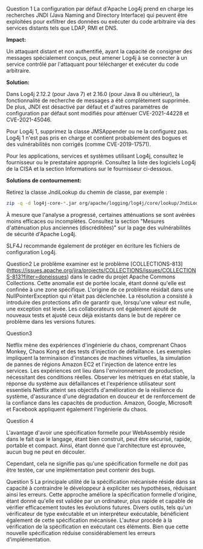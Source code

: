 Question 1
La configuration par défaut d'Apache Log4j prend en charge les recherches JNDI (Java Naming and Directory Interface) qui peuvent être exploitées pour exfiltrer des données ou exécuter du code arbitraire via des services distants tels que LDAP, RMI et DNS.

**Impact:**

Un attaquant distant et non authentifié, ayant la capacité de consigner des messages spécialement conçus, peut amener Log4j à se connecter à un service contrôlé par l'attaquant pour télécharger et exécuter du code arbitraire.

**Solution:**

Dans Log4j 2.12.2 (pour Java 7) et 2.16.0 (pour Java 8 ou ultérieur), la fonctionnalité de recherche de messages a été complètement supprimée. De plus, JNDI est désactivé par défaut et d'autres paramètres de configuration par défaut sont modifiés pour atténuer CVE-2021-44228 et CVE-2021-45046.

Pour Log4j 1, supprimez la classe JMSAppender ou ne la configurez pas. Log4j 1 n'est pas pris en charge et contient probablement des bogues et des vulnérabilités non corrigés (comme CVE-2019-17571).

Pour les applications, services et systèmes utilisant Log4j, consultez le fournisseur ou le prestataire approprié. Consultez la liste des logiciels Log4j de la CISA et la section Informations sur le fournisseur ci-dessous.

**Solutions de contournement:**

Retirez la classe JndiLookup du chemin de classe, par exemple :

```bash
zip -q -d log4j-core-*.jar org/apache/logging/log4j/core/lookup/JndiLookup.class
```

À mesure que l'analyse a progressé, certaines atténuations se sont avérées moins efficaces ou incomplètes. Consultez la section "Mesures d'atténuation plus anciennes (discréditées)" sur la page des vulnérabilités de sécurité d'Apache Log4j.

SLF4J recommande également de protéger en écriture les fichiers de configuration Log4j.


Question2
 Le problème examiner  est le problème [COLLECTIONS-813] (https://issues.apache.org/jira/projects/COLLECTIONS/issues/COLLECTIONS-813?filter=doneissues) dans le cadre du projet Apache Commons Collections.
Cette anomalie est de portée locale, étant donné qu'elle est confinée à une zone spécifique.
L'origine de ce problème résidait dans une NullPointerException qui n'était pas déclenchée. La résolution a consisté à introduire des protections afin de garantir que, lorsqu'une valeur est nulle, une exception est levée. Les collaborateurs ont également ajouté de nouveaux tests et ajusté ceux déjà existants dans le but de repérer ce problème dans les versions futures.

Question3

Netflix mène des expériences d'ingénierie du chaos, comprenant Chaos Monkey, Chaos Kong et des tests d'injection de défaillance. Les exemples impliquent la terminaison d'instances de machines virtuelles, la simulation de pannes de régions Amazon EC2 et l'injection de latence entre les services.
Les expériences ont lieu dans l'environnement de production, nécessitant des conditions réelles. Observer les métriques en état stable, la réponse du système aux défaillances et l'expérience utilisateur sont essentiels
Netflix atteint ses objectifs d'amélioration de la résilience du système, d'assurance d'une dégradation en douceur et de renforcement de la confiance dans les capacités de production.
Amazon, Google, Microsoft et Facebook appliquent également l'ingénierie du chaos.

Question 4

L'avantage d'avoir une spécification formelle pour WebAssembly réside dans le fait que le langage, étant bien construit, peut être sécurisé, rapide, portable et compact. Ainsi, étant donné que l'architecture est éprouvée, aucun bug ne peut en découler.

Cependant, cela ne signifie pas qu'une spécification formelle ne doit pas être testée, car une implémentation peut contenir des bugs.


Question 5
La principale utilité de la spécification mécanisée réside dans sa capacité à contraindre le développeur à expliciter ses hypothèses, réduisant ainsi les erreurs. Cette approche améliore la spécification formelle d'origine, étant donné qu'elle est validée par un ordinateur, plus rapide et capable de vérifier efficacement toutes les évolutions futures. Divers outils, tels qu'un vérificateur de type exécutable et un interpréteur exécutable, bénéficient également de cette spécification mécanisée. L'auteur procède à la vérification de la spécification en exécutant ces éléments. Bien que cette nouvelle spécification réduise considérablement les erreurs d'implémentation.
